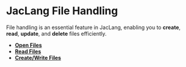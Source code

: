 # JacLang File Handling

File handling is an essential feature in JacLang, enabling you to **create**, **read**, **update**, and **delete** files efficiently.

- [**Open Files**](jac_open_files.md)
- [**Read Files**](jac_read_files.md)
- [**Create/Write Files**](jac_create_files.md)